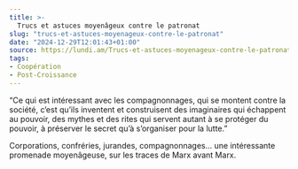 ```yaml
---
title: >-
  Trucs et astuces moyenâgeux contre le patronat
slug: "trucs-et-astuces-moyenageux-contre-le-patronat"
date: "2024-12-29T12:01:43+01:00"
source: https://lundi.am/Trucs-et-astuces-moyenageux-contre-le-patronat
tags:
- Coopération
- Post-Croissance
---
```


“Ce qui est intéressant avec les compagnonnages, qui se montent contre la société, c’est qu’ils inventent et construisent des imaginaires qui échappent au pouvoir, des mythes et des rites qui servent autant à se protéger du pouvoir, à préserver le secret qu’à s’organiser pour la lutte.”

Corporations, confréries, jurandes, compagnonnages... une intéressante promenade moyenâgeuse, sur les traces de Marx avant Marx.